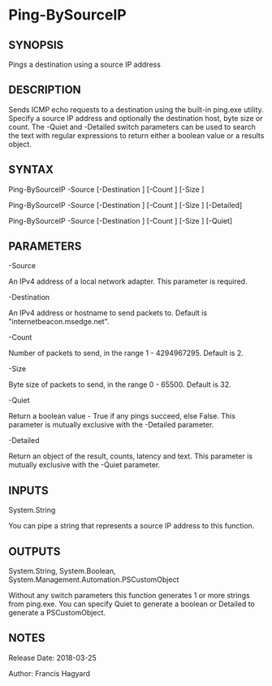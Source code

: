 # Ping-BySourceIP

SYNOPSIS
--------
Pings a destination using a source IP address

DESCRIPTION
-----------
Sends ICMP echo requests to a destination using the built-in ping.exe utility.
Specify a source IP address and optionally the destination host, byte size or count.
The -Quiet and -Detailed switch parameters can be used to search the text with regular
expressions to return either a boolean value or a results object.

SYNTAX
------
Ping-BySourceIP -Source <String> [-Destination <String>] [-Count <Int32>] [-Size <Int32>]
  
Ping-BySourceIP -Source <String> [-Destination <String>] [-Count <Int32>] [-Size <Int32>] [-Detailed]
  
Ping-BySourceIP -Source <String> [-Destination <String>] [-Count <Int32>] [-Size <Int32>] [-Quiet]

PARAMETERS
----------
-Source <String>

An IPv4 address of a local network adapter. This parameter is required.

-Destination <String>

An IPv4 address or hostname to send packets to. Default is "internetbeacon.msedge.net".

-Count <Int32>

Number of packets to send, in the range 1 - 4294967295. Default is 2.

-Size <Int32>

Byte size of packets to send, in the range 0 - 65500. Default is 32.

-Quiet <SwitchParameter>
  
Return a boolean value - True if any pings succeed, else False.
This parameter is mutually exclusive with the -Detailed parameter.

-Detailed <SwitchParameter>

Return an object of the result, counts, latency and text.
This parameter is mutually exclusive with the -Quiet parameter.

INPUTS
------
System.String

You can pipe a string that represents a source IP address to this function.

OUTPUTS
-------
System.String, System.Boolean, System.Management.Automation.PSCustomObject

Without any switch parameters this function generates 1 or more strings from ping.exe.
You can specify Quiet to generate a boolean or Detailed to generate a PSCustomObject.

NOTES
-----
Release Date: 2018-03-25

Author: Francis Hagyard
